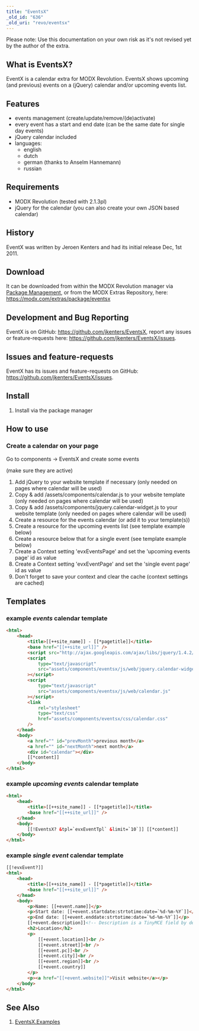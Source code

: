 ```yaml
---
title: "EventsX"
_old_id: "636"
_old_uri: "revo/eventsx"
---
```


Please note: Use this documentation on your own risk as it's not revised yet by the author of the extra.

## What is EventsX?

EventX is a calendar extra for MODX Revolution. EventsX shows upcoming (and previous) events on a (jQuery) calendar and/or upcoming events list.

## Features

-   events management (create/update/remove/(de)activate)
-   every event has a start and end date (can be the same date for single day events)
-   jQuery calendar included
-   languages:
    -   english
    -   dutch
    -   german (thanks to Anselm Hannemann)
    -   russian

## Requirements

-   MODX Revolution (tested with 2.1.3pl)
-   jQuery for the calendar (you can also create your own JSON based calendar)

## History

EventX was written by Jeroen Kenters and had its initial release Dec, 1st 2011.

## Download

It can be downloaded from within the MODX Revolution manager via [Package Management](developing-in-modx/advanced-development/package-management "Package Management"), or from the MODX Extras Repository, here: <https://modx.com/extras/package/eventsx>

## Development and Bug Reporting

EventX is on GitHub: <https://github.com/jkenters/EventsX>, report any issues or feature-requests here: <https://github.com/jkenters/EventsX/issues>.

## Issues and feature-requests

EventX has its issues and feature-requests on GitHub: <https://github.com/jkenters/EventsX/issues>.

## Install

1. Install via the package manager

## How to use

### Create a calendar on your page

Go to components -> EventsX and create some events

(make sure they are active)

1. Add jQuery to your website template if necessary (only needed on pages where calendar will be used)
2. Copy & add /assets/components/calendar.js to your website template (only needed on pages where calendar will be used)
3. Copy & add /assets/components/jquery.calendar-widget.js to your website template (only needed on pages where calendar will be used)
4. Create a resource for the events calendar (or add it to your template(s))
5. Create a resource for the upcoming events list (see template example below)
6. Create a resource below that for a single event (see template example below)
7. Create a Context setting 'evxEventsPage' and set the 'upcoming events page' id as value
8. Create a Context setting 'evxEventPage' and set the 'single event page' id as value
9. Don't forget to save your context and clear the cache (context settings are cached)

## Templates

### example _events_ calendar template

```html
<html>
    <head>
        <title>[[++site_name]] - [[*pagetitle]]</title>
        <base href="[[++site_url]]" />
        <script src="http://ajax.googleapis.com/ajax/libs/jquery/1.4.2/jquery.min.js"></script>
        <script
            type="text/javascript"
            src="assets/components/eventsx/js/web/jquery.calendar-widget.js"
        ></script>
        <script
            type="text/javascript"
            src="assets/components/eventsx/js/web/calendar.js"
        ></script>
        <link
            rel="stylesheet"
            type="text/css"
            href="assets/components/eventsx/css/calendar.css"
        />
    </head>
    <body>
        <a href="" id="prevMonth">previous month</a>
        <a href="" id="nextMonth">next month</a>
        <div id="calendar"></div>
        [[*content]]
    </body>
</html>
```

### example _upcoming events_ calendar template

```html
<html>
    <head>
        <title>[[++site_name]] - [[*pagetitle]]</title>
        <base href="[[++site_url]]" />
    </head>
    <body>
        [[!EventsX? &tpl=`evxEventTpl` &limit=`10`]] [[*content]]
    </body>
</html>
```

### example _single event_ calendar template

```html
[[!evxEvent?]]
<html>
    <head>
        <title>[[++site_name]] - [[*pagetitle]]</title>
        <base href="[[++site_url]]" />
    </head>
    <body>
        <p>Name: [[+event.name]]</p>
        <p>Start date: [[+event.startdate:strtotime:date=`%d-%m-%Y`]]</p>
        <p>End date: [[+event.enddate:strtotime:date=`%d-%m-%Y`]]</p>
        [[+event.description]]<!-- Description is a TinyMCE field by default, so no <p> here -->
        <h2>Location</h2>
        <p>
            [[+event.location]]<br />
            [[+event.street]]<br />
            [[+event.pc]]<br />
            [[+event.city]]<br />
            [[+event.region]]<br />
            [[+event.country]]
        </p>
        <p><a href="[[+event.website]]">Visit website</a></p>
    </body>
</html>
```

## See Also

1. [EventsX.Examples](extras/eventsx/eventsx.examples)
